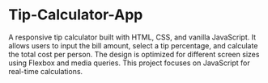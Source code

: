 # Tip-Calculator-App
A responsive tip calculator built with HTML, CSS, and vanilla JavaScript. It allows users to input the bill amount, select a tip percentage, and calculate the total cost per person. The design is optimized for different screen sizes using Flexbox and media queries. This project focuses on JavaScript for real-time calculations.
